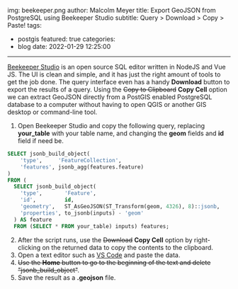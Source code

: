 img: beekeeper.png
author: Malcolm Meyer
title: Export GeoJSON from PostgreSQL using Beekeeper Studio
subtitle: Query > Download > Copy > Paste!
tags:
  - postgis
featured: true
categories:
  - blog
date: 2022-01-29 12:25:00
---
[Beekeeper Studio](https://www.beekeeperstudio.io/) is an open source SQL editor written in NodeJS and Vue JS. The UI is clean and simple, and it has just the right amount of tools to get the job done. The query interface even has a handy **Download** button to export the results of a query. Using the ~~Copy to Clipboard~~ **Copy Cell** option we can extract GeoJSON directly from a PostGIS enabled PostgreSQL database to a computer without having to open QGIS or another GIS desktop or command-line tool.

1. Open Beekeeper Studio and copy the following query, replacing **your_table** with your table name, and changing the **geom** fields and **id** field if need be.

```SQL
SELECT jsonb_build_object(
    'type',     'FeatureCollection',
    'features', jsonb_agg(features.feature)
)
FROM (
  SELECT jsonb_build_object(
    'type',       'Feature',
    'id',         id,
    'geometry',   ST_AsGeoJSON(ST_Transform(geom, 4326), 8)::jsonb,
    'properties', to_jsonb(inputs) - 'geom'
  ) AS feature
  FROM (SELECT * FROM your_table) inputs) features;
```

2. After the script runs, use the ~~Download~~ **Copy Cell** option by right-clicking on the returned data to copy the contents to the clipboard.
3. Open a text editor such as [VS Code](https://code.visualstudio.com/) and paste the data.
4. ~~Use the **Home** button to go to the beginning of the text and delete "jsonb_build_object"~~.
5. Save the result as a **.geojson** file.

<script>
  (async () => {
    const data = await fetch("/.netlify/functions/spatial-sql?test=true").then(res => res.json());
    console.log(data)
  })()
</script>